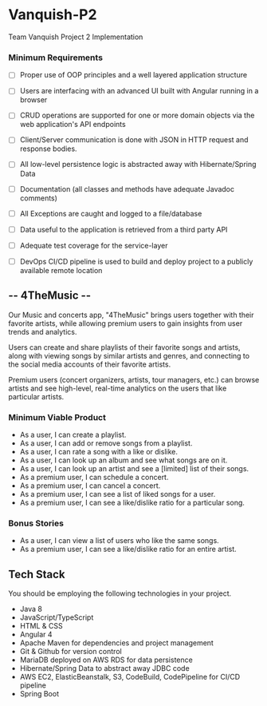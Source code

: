# Vanquish-P2
Team Vanquish Project 2 Implementation

### Minimum Requirements
- [ ] Proper use of OOP principles and a well layered application structure
- [ ] Users are interfacing with an advanced UI built with Angular running in a browser
- [ ] CRUD operations are supported for one or more domain objects via the web application's API endpoints
- [ ] Client/Server communication is done with JSON in HTTP request and response bodies.
- [ ] All low-level persistence logic is abstracted away with Hibernate/Spring Data
- [ ] Documentation (all classes and methods have adequate Javadoc comments)
- [ ] All Exceptions are caught and logged to a file/database
- [ ] Data useful to the application is retrieved from a third party API
- [ ] Adequate test coverage for the service-layer
- [ ] DevOps CI/CD pipeline is used to build and deploy project to a publicly available remote location


## -- 4TheMusic --

Our Music and concerts app, "4TheMusic" brings users together with their favorite artists,
while allowing premium users to gain insights from user trends and analytics.

Users can create and share playlists of their favorite songs and artists,
along with viewing songs by similar artists and genres, and connecting to the social media accounts of their
favorite artists.

Premium users (concert organizers, artists, tour managers, etc.) can browse artists and see high-level, real-time analytics on
the users that like particular artists.


### Minimum Viable Product
* As a user, I can create a playlist.
* As a user, I can add or remove songs from a playlist.
* As a user, I can rate a song with a like or dislike.
* As a user, I can look up an album and see what songs are on it.
* As a user, I can look up an artist and see a [limited] list of their songs.
* As a premium user, I can schedule a concert.
* As a premium user, I can cancel a concert.
* As a premium user, I can see a list of liked songs for a user.
* As a premium user, I can see a like/dislike ratio for a particular song.

### Bonus Stories
* As a user, I can view a list of users who like the same songs.
* As a premium user, I can see a like/dislike ratio for an entire artist.

## Tech Stack
You should be employing the following technologies in your project.
 - Java 8
 - JavaScript/TypeScript
 - HTML & CSS
 - Angular 4
 - Apache Maven for dependencies and project management
 - Git & Github for version control
 - MariaDB deployed on AWS RDS for data persistence
 - Hibernate/Spring Data to abstract away JDBC code
 - AWS EC2, ElasticBeanstalk, S3, CodeBuild, CodePipeline for CI/CD pipeline
 - Spring Boot

